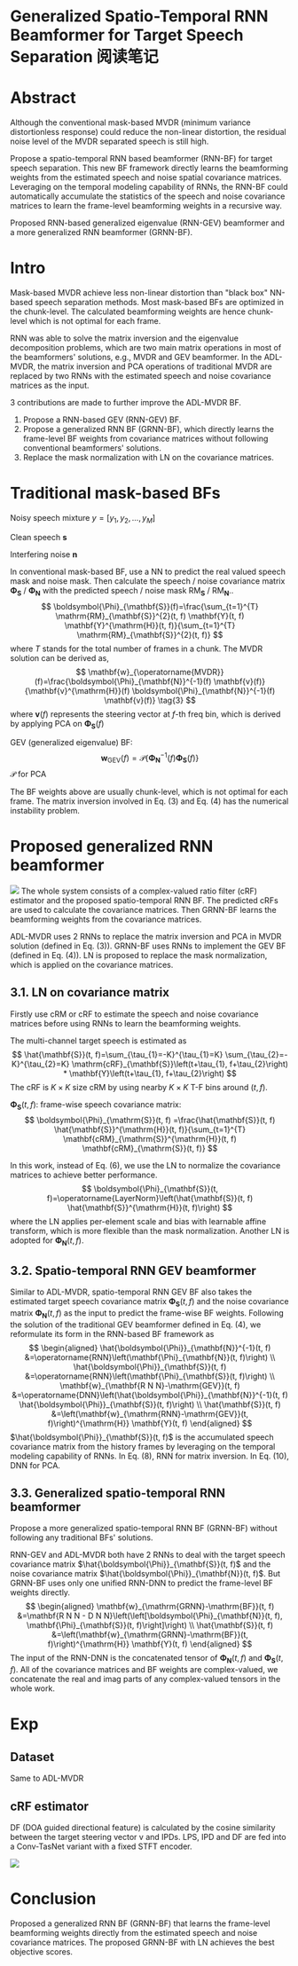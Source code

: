 # Generalized Spatio-Temporal RNN Beamformer for Target Speech Separation 阅读笔记

# Abstract
Although the conventional mask-based MVDR (minimum variance distortionless response) could reduce the non-linear distortion, the residual noise level of the MVDR separated speech is still high.

Propose a spatio-temporal RNN based beamformer (RNN-BF) for target speech separation. This new BF framework directly learns the beamforming weights from the estimated speech and noise spatial covariance matrices. Leveraging on the temporal modeling capability of RNNs, the RNN-BF could automatically accumulate the statistics of the speech and noise covariance matrices to learn the frame-level beamforming weights in a recursive way.

Proposed RNN-based generalized eigenvalue (RNN-GEV) beamformer and a more generalized RNN beamformer (GRNN-BF).

# Intro
Mask-based MVDR achieve less non-linear distortion than "black box" NN-based speech separation methods. Most mask-based BFs are optimized in the chunk-level. The calculated beamforming weights are hence chunk-level which is not optimal for each frame.

RNN was able to solve the matrix inversion and the eigenvalue decomposition problems, which are two main matrix operations in most of the beamformers' solutions, e.g., MVDR and GEV beamformer. In the ADL-MVDR, the matrix inversion and PCA operations of traditional MVDR are replaced by two RNNs with the estimated speech and noise covariance matrices as the input.

3 contributions are made to further improve the ADL-MVDR BF.
1. Propose a RNN-based GEV (RNN-GEV) BF.
2. Propose a generalized RNN BF (GRNN-BF), which directly learns the frame-level BF weights from covariance matrices without following conventional beamformers' solutions.
3. Replace the mask normalization with LN on the covariance matrices.

# Traditional mask-based BFs
Noisy speech mixture $y=[y_1,y_2,...,y_M]$

Clean speech $\mathbf{s}$

Interfering noise $\mathbf{n}$

In conventional mask-based BF, use a NN to predict the real valued speech mask and noise mask. Then calculate the speech / noise covariance matrix $\boldsymbol{\Phi}_{\mathbf{S}}$ / $\boldsymbol{\Phi}_{\mathbf{N}}$ with the predicted speech / noise mask $\mathrm{RM}_{\mathbf{S}}$ / $\mathrm{RM}_{\mathbf{N}}$..
$$
\boldsymbol{\Phi}_{\mathbf{S}}(f)=\frac{\sum_{t=1}^{T} \mathrm{RM}_{\mathbf{S}}^{2}(t, f) \mathbf{Y}(t, f) \mathbf{Y}^{\mathrm{H}}(t, f)}{\sum_{t=1}^{T} \mathrm{RM}_{\mathbf{S}}^{2}(t, f)}
$$
where $T$ stands for the total number of frames in a chunk. The MVDR solution can be derived as,
$$
\mathbf{w}_{\operatorname{MVDR}}(f)=\frac{\boldsymbol{\Phi}_{\mathbf{N}}^{-1}(f) \mathbf{v}(f)}{\mathbf{v}^{\mathrm{H}}(f) \boldsymbol{\Phi}_{\mathbf{N}}^{-1}(f) \mathbf{v}(f)}
\tag{3}
$$
where $\mathbf{v}(f)$ represents the steering vector at $f$-th freq bin, which is derived by applying PCA on $\boldsymbol{\Phi}_{\mathbf{S}}(f)$

GEV (generalized eigenvalue) BF:
$$
\mathbf{w}_{\mathrm{GEV}}(f)=\mathcal{P}\left\{\boldsymbol{\Phi}_{\mathbf{N}}^{-1}(f) \boldsymbol{\Phi}_{\mathbf{S}}(f)\right\}
\tag{4}
$$
$\mathcal{P}$ for PCA

The BF weights above are usually chunk-level, which is not optimal for each frame. The matrix inversion involved in Eq. (3) and Eq. (4) has the numerical instability problem.

# Proposed generalized RNN beamformer
![](https://raw.githubusercontent.com/FYJNEVERFOLLOWS/Picture-Bed/main/202208/20220813084222.png)
The whole system consists of a complex-valued ratio filter (cRF) estimator and the proposed spatio-temporal RNN BF. The predicted cRFs are used to calculate the covariance matrices. Then GRNN-BF learns the beamforming weights from the covariance matrices.

ADL-MVDR uses 2 RNNs to replace the matrix inversion and PCA in MVDR solution (defined in Eq. (3)). GRNN-BF uses RNNs to implement the GEV BF (defined in Eq. (4)). LN is proposed to replace the mask normalization, which is applied on the covariance matrices.

## 3.1. LN on covariance matrix
Firstly use cRM or cRF to estimate the speech and noise covariance matrices before using RNNs to learn the beamforming weights. 

The multi-channel target speech is estimated as
$$
\hat{\mathbf{S}}(t, f)=\sum_{\tau_{1}=-K}^{\tau_{1}=K} \sum_{\tau_{2}=-K}^{\tau_{2}=K} \mathrm{cRF}_{\mathbf{S}}\left(t+\tau_{1}, f+\tau_{2}\right) * \mathbf{Y}\left(t+\tau_{1}, f+\tau_{2}\right)
$$
The cRF is $K\times K$ size cRM by using nearby $K \times K$ T-F bins around $(t,f)$.

$\boldsymbol{\Phi}_{\mathbf{S}}(t, f)$: frame-wise speech covariance matrix:
$$
\boldsymbol{\Phi}_{\mathrm{S}}(t, f) =\frac{\hat{\mathbf{S}}(t, f) \hat{\mathbf{S}}^{\mathrm{H}}(t, f)}{\sum_{t=1}^{T} \mathbf{cRM}_{\mathrm{S}}^{\mathrm{H}}(t, f) \mathbf{cRM}_{\mathrm{S}}(t, f)}
$$

In this work, instead of Eq. (6), we use the LN to normalize the covariance matrices to achieve better performance.
$$
\boldsymbol{\Phi}_{\mathbf{S}}(t, f)=\operatorname{LayerNorm}\left(\hat{\mathbf{S}}(t, f) \hat{\mathbf{S}}^{\mathrm{H}}(t, f)\right)
$$
where the LN applies per-element scale and bias with learnable affine transform, which is more flexible than the mask normalization.
Another LN is adopted for $\boldsymbol{\Phi}_{\mathbf{N}}(t, f)$.

## 3.2. Spatio-temporal RNN GEV beamformer
Similar to ADL-MVDR, spatio-temporal RNN GEV BF also takes the estimated target speech covariance matrix $\boldsymbol{\Phi}_{\mathbf{S}}(t, f)$ and the noise covariance matrix $\boldsymbol{\Phi}_{\mathbf{N}}(t, f)$ as the input to predict the frame-wise BF weights.
Following the solution of the traditional GEV beamformer defined in Eq. (4), we reformulate its form in the RNN-based BF framework as
$$
\begin{aligned}
\hat{\boldsymbol{\Phi}}_{\mathbf{N}}^{-1}(t, f) &=\operatorname{RNN}\left(\mathbf{\Phi}_{\mathbf{N}}(t, f)\right) \\
\hat{\boldsymbol{\Phi}}_{\mathbf{S}}(t, f) &=\operatorname{RNN}\left(\mathbf{\Phi}_{\mathbf{S}}(t, f)\right) \\
\mathbf{w}_{\mathbf{R N N}-\mathrm{GEV}}(t, f) &=\operatorname{DNN}\left(\hat{\boldsymbol{\Phi}}_{\mathbf{N}}^{-1}(t, f) \hat{\boldsymbol{\Phi}}_{\mathbf{S}}(t, f)\right) \\
\hat{\mathbf{S}}(t, f) &=\left(\mathbf{w}_{\mathrm{RNN}-\mathrm{GEV}}(t, f)\right)^{\mathrm{H}} \mathbf{Y}(t, f)
\end{aligned}
$$
$\hat{\boldsymbol{\Phi}}_{\mathbf{S}}(t, f)$ is the accumulated speech covariance matrix from the history frames by leveraging on the temporal modeling capability of RNNs. In Eq. (8), RNN for matrix inversion. In Eq. (10), DNN for PCA.

## 3.3. Generalized spatio-temporal RNN beamformer
Propose a more generalized spatio-temporal RNN BF (GRNN-BF) without following any traditional BFs' solutions.

RNN-GEV and ADL-MVDR both have 2 RNNs to deal with the target speech covariance matrix $\hat{\boldsymbol{\Phi}}_{\mathbf{S}}(t, f)$ and the noise covariance matrix $\hat{\boldsymbol{\Phi}}_{\mathbf{N}}(t, f)$. But GRNN-BF uses only one unified RNN-DNN to predict the frame-level BF weights directly.
$$
\begin{aligned}
\mathbf{w}_{\mathrm{GRNN}-\mathrm{BF}}(t, f) &=\mathbf{R N N - D N N}\left(\left[\boldsymbol{\Phi}_{\mathbf{N}}(t, f), \mathbf{\Phi}_{\mathbf{S}}(t, f)\right]\right) \\
\hat{\mathbf{S}}(t, f) &=\left(\mathbf{w}_{\mathrm{GRNN}-\mathrm{BF}}(t, f)\right)^{\mathrm{H}} \mathbf{Y}(t, f)
\end{aligned}
$$
The input of the RNN-DNN is the concatenated tensor of $\boldsymbol{\Phi}_{\mathbf{N}}(t, f)$ and $\boldsymbol{\Phi}_{\mathbf{S}}(t, f)$. All of the covariance matrices and BF weights are complex-valued, we concatenate the real and imag parts of any complex-valued tensors in the whole work.

# Exp
## Dataset
Same to ADL-MVDR
## cRF estimator
DF (DOA guided directional feature) is calculated by the cosine similarity between the target steering vector $\mathrm{v}$ and IPDs. LPS, IPD and DF are fed into a Conv-TasNet variant with a fixed STFT encoder.

![](https://raw.githubusercontent.com/FYJNEVERFOLLOWS/Picture-Bed/main/202208/20220814164036.png)

# Conclusion
Proposed a generalized RNN BF (GRNN-BF) that learns the frame-level beamforming weights directly from the estimated speech and noise covariance matrices. The proposed GRNN-BF with LN achieves the best objective scores.

